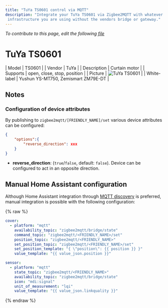 ```yaml
---
title: "TuYa TS0601 control via MQTT"
description: "Integrate your TuYa TS0601 via Zigbee2MQTT with whatever smart home
 infrastructure you are using without the vendors bridge or gateway."
---
```


*To contribute to this page, edit the following
[file](https://github.com/Koenkk/zigbee2mqtt.io/blob/master/docs/devices/TS0601.md)*

# TuYa TS0601

| Model | TS0601  |
| Vendor  | TuYa  |
| Description | Curtain motor |
| Supports | open, close, stop, position |
| Picture | ![TuYa TS0601](../images/devices/TS0601.jpg) |
| White-label | Yushun YS-MT750, Zemismart ZM79E-DT |

## Notes


### Configuration of device attributes
By publishing to `zigbee2mqtt/[FRIENDLY_NAME]/set` various device attributes can be configured:
```json
{
    "options":{
        "reverse_direction": xxx
    }
}
```

- **reverse_direction**: (`true`/`false`, default: `false`). Device can be configured to act in an opposite direction.


## Manual Home Assistant configuration
Although Home Assistant integration through [MQTT discovery](../integration/home_assistant) is preferred,
manual integration is possible with the following configuration:


{% raw %}
```yaml
cover:
  - platform: "mqtt"
    availability_topic: "zigbee2mqtt/bridge/state"
    command_topic: "zigbee2mqtt/<FRIENDLY_NAME>/set"
    position_topic: "zigbee2mqtt/<FRIENDLY_NAME>"
    set_position_topic: "zigbee2mqtt/<FRIENDLY_NAME>/set"
    set_position_template: "{ \"position\": {{ position }} }"
    value_template: "{{ value_json.position }}"

sensor:
  - platform: "mqtt"
    state_topic: "zigbee2mqtt/<FRIENDLY_NAME>"
    availability_topic: "zigbee2mqtt/bridge/state"
    icon: "mdi:signal"
    unit_of_measurement: "lqi"
    value_template: "{{ value_json.linkquality }}"
```
{% endraw %}


